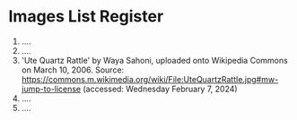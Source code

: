 # Images List Register

1.	....
2.	....
3.	'Ute Quartz Rattle' by Waya Sahoni, uploaded onto Wikipedia Commons on March 10, 2006. Source: https://commons.m.wikimedia.org/wiki/File:UteQuartzRattle.jpg#mw-jump-to-license (accessed: Wednesday February 7, 2024) 
4.	....
5.	....
